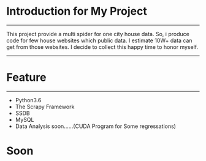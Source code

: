 # Introduction for My Project

----

This project provide a multi spider for one city house data. So, i produce code for few house websites which public data. I estimate 10W+ data can get from those websites. I decide to collect this happy time to honor myself.

---

# Feature

----

- Python3.6
- The Scrapy Framework
- SSDB
- MySQL
- Data Analysis soon......(CUDA Program for Some regressations)

# Soon
